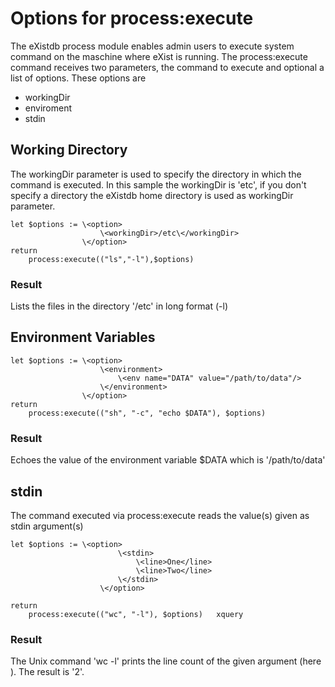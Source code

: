 
# Options for process:execute 
The eXistdb process module enables admin users to execute system command on the maschine where eXist is running. The process:execute command receives two parameters, the command to execute and optional a list of options. These options are

* workingDir
* enviroment
* stdin


## Working Directory

The workingDir parameter is used to specify the directory in which the command is executed. In this sample the workingDir is 'etc', if you don't specify a directory the eXistdb home directory is used as workingDir parameter. 

```xquery
let $options := \<option>
                    \<workingDir>/etc\</workingDir>
                \</option>
return
	process:execute(("ls","-l"),$options)
```
### Result
Lists the files in the directory '/etc' in long format (-l)


## Environment Variables 

```xquery
let $options := \<option>
			        \<environment>
			            \<env name="DATA" value="/path/to/data"/>
		            \</environment>
				\</option>
return 
	process:execute(("sh", "-c", "echo $DATA"), $options)
```

### Result
Echoes the value of the environment variable $DATA which is '/path/to/data'


## stdin
The command executed via process:execute reads the value(s) given as stdin argument(s)

```xquery
let $options := \<option>
				        \<stdin>
				            \<line>One</line>
				            \<line>Two</line>
				        \</stdin>
				    \</option>

return 
	process:execute(("wc", "-l"), $options)   xquery
```

### Result
The Unix command 'wc -l' prints the line count of the given argument (here <stdin>). The result is '2'.
